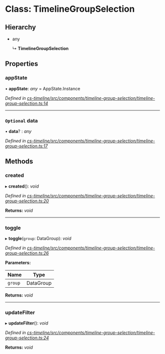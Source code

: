 # Class: TimelineGroupSelection

## Hierarchy

* any

  ↳ **TimelineGroupSelection**

## Properties

###  appState

• **appState**: *any* =  AppState.Instance

*Defined in [cs-timeline/src/components/timeline-group-selection/timeline-group-selection.ts:14](https://github.com/RichardHovenkamp/csnext/blob/872f0bfe/packages/cs-timeline/src/components/timeline-group-selection/timeline-group-selection.ts#L14)*

___

### `Optional` data

• **data**? : *any*

*Defined in [cs-timeline/src/components/timeline-group-selection/timeline-group-selection.ts:17](https://github.com/RichardHovenkamp/csnext/blob/872f0bfe/packages/cs-timeline/src/components/timeline-group-selection/timeline-group-selection.ts#L17)*

## Methods

###  created

▸ **created**(): *void*

*Defined in [cs-timeline/src/components/timeline-group-selection/timeline-group-selection.ts:20](https://github.com/RichardHovenkamp/csnext/blob/872f0bfe/packages/cs-timeline/src/components/timeline-group-selection/timeline-group-selection.ts#L20)*

**Returns:** *void*

___

###  toggle

▸ **toggle**(`group`: DataGroup): *void*

*Defined in [cs-timeline/src/components/timeline-group-selection/timeline-group-selection.ts:26](https://github.com/RichardHovenkamp/csnext/blob/872f0bfe/packages/cs-timeline/src/components/timeline-group-selection/timeline-group-selection.ts#L26)*

**Parameters:**

Name | Type |
------ | ------ |
`group` | DataGroup |

**Returns:** *void*

___

###  updateFilter

▸ **updateFilter**(): *void*

*Defined in [cs-timeline/src/components/timeline-group-selection/timeline-group-selection.ts:24](https://github.com/RichardHovenkamp/csnext/blob/872f0bfe/packages/cs-timeline/src/components/timeline-group-selection/timeline-group-selection.ts#L24)*

**Returns:** *void*
